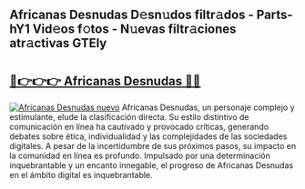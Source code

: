 ## Africanas Desnudas D𝚎sn𝚞dos filtr𝚊dos - Parts-hY1 Vid𝚎os f𝚘tos - N𝚞evas filtr𝚊ciones atr𝚊ctivas GTEly

# <h2><a href="http://mbdhb2z.tromn.icu/?c=Africanas+Desnudas">🔗👉👉👉 Africanas Desnudas 🔗🔗</a></h2>

[![Africanas Desnudas nuevo](https://i.imgur.com/pEAQMta.gif)](http://mbdhb2z.tromn.icu/?c=Africanas+Desnudas)
Africanas Desnudas, un personaje complejo y estimulante, elude la clasificación directa. Su estilo distintivo de comunicación en línea ha cautivado y provocado críticas, generando debates sobre ética, individualidad y las complejidades de las sociedades digitales. A pesar de la incertidumbre de sus próximos pasos, su impacto en la comunidad en línea es profundo. Impulsado por una determinación inquebrantable y un encanto innegable, el progreso de Africanas Desnudas en el ámbito digital es inquebrantable.

